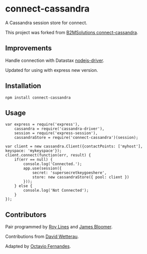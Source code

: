 # connect-cassandra
A Cassandra session store for connect.

This project was forked from [B2MSolutions connect-cassandra](https://github.com/B2MSolutions/connect-cassandra).

## Improvements
 Handle connection with Datastax [nodejs-driver](https://github.com/datastax/nodejs-driver).

 Updated for using with express new version.

## Installation
	npm install connect-cassandra

## Usage
	var express = require('express'),
		cassandra = require('cassandra-driver'),
		session = require('express-session'),
    	cassandraStore = require('connect-cassandra')(session);

	var client = new cassandra.Client({contactPoints: ['myhost'], keyspace: 'mykeyspace'});
	client.connect(function(err, result) {
    	if(err == null) {
        	console.log('Connected.');
        	app.use(session({
            	secret: 'supersecretkeygoeshere',
            	store: new cassandraStore({ pool: client })
        	}));
    	} else {
        	console.log('Not Connected');
    	}
	});

## Contributors
 Pair programmed by [Roy Lines](http://roylines.co.uk) and [James Bloomer](https://github.com/jamesbloomer).

 Contributions from [David Wetterau](https://github.com/dwetterau).

 Adapted by [Octavio Fernandes](http://github.com/octaviofernands).